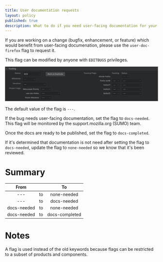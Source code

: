 ```yaml
---
title: User documentation requests
layout: policy
published: true
description: What to do if you need user-facing documentation for your feature or patch on support.mozilla.org (SUMO)
---
```


If you are working on a change (bugfix, enhancement, or feature) which would benefit from user-facing documenation, please use the `user-doc-firefox` flag to request it.

This flag can be modified by anyone with `EDITBUGS` privileges. 

![Image of flag in tracking section of bug](/public/images/sumo-flag.png)

The default value of the flag is `---`. 

If the bug needs user-facing documentation, set the flag to `docs-needed`. This flag will be monitored by the support.mozilla.org (SUMO) team.

Once the docs are ready to be published, set the flag to `docs-completed`.

If it's determined that documentation is not need after setting the flag to `docs-needed`, update the flag to `none-needed` so we know that it's been reviewed.

# Summary

| From        || To           |
| :---: | :---: | :---: |
| ---         | to | none-needed    |
| ---         | to | docs-needed    |
| docs-needed | to | none-needed    |
| docs-needed | to | docs-completed |

# Notes 

A flag is used instead of the old keywords because flags can be restricted to a subset of products and components.
